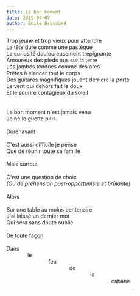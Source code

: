 ```yaml
---
title: Le bon moment
date: 2019-04-07
author: Émile Brassard
---
```

Trop jeune et trop vieux pour attendre  
La tête dure comme une pastèque  
La curiosité douloureusement trépignante\
Amoureux des pieds nus sur la terre\
Les jambes tendues comme des arcs\
Prêtes à élancer tout le corps\
Des guitares magnifiques jouant derrière la porte\
Le vent qui dehors fait le doux\
Et le sourire contagieux du soleil\
\
\
Le bon moment n'est jamais venu\
Je ne le guette plus\
\
Dorénavant\
\
C'est aussi difficile je pense\
Que de réunir toute sa famille\
\
Mais surtout\
\
C'est une question de choix\
*(Ou de préhension post-opportuniste et brûlante)*\
\
Alors\
\
Sur une table au moins centenaire\
J'ai laissé un dernier mot\
Qui sera sans doute oublié\
\
De toute façon\
\
Dans\
&nbsp;&nbsp;&nbsp;&nbsp;&nbsp;&nbsp;&nbsp;&nbsp;&nbsp;&nbsp;&nbsp;&nbsp;&nbsp;&nbsp;le\
&nbsp;&nbsp;&nbsp;&nbsp;&nbsp;&nbsp;&nbsp;&nbsp;&nbsp;&nbsp;&nbsp;&nbsp;&nbsp;&nbsp;&nbsp;&nbsp;&nbsp;&nbsp;&nbsp;&nbsp;&nbsp;&nbsp;&nbsp;&nbsp;&nbsp;&nbsp;&nbsp;&nbsp;feu\
&nbsp;&nbsp;&nbsp;&nbsp;&nbsp;&nbsp;&nbsp;&nbsp;&nbsp;&nbsp;&nbsp;&nbsp;&nbsp;&nbsp;&nbsp;&nbsp;&nbsp;&nbsp;&nbsp;&nbsp;&nbsp;&nbsp;&nbsp;&nbsp;&nbsp;&nbsp;&nbsp;&nbsp;&nbsp;&nbsp;&nbsp;&nbsp;&nbsp;&nbsp;&nbsp;&nbsp;&nbsp;&nbsp;&nbsp;&nbsp;&nbsp;&nbsp;de\
&nbsp;&nbsp;&nbsp;&nbsp;&nbsp;&nbsp;&nbsp;&nbsp;&nbsp;&nbsp;&nbsp;&nbsp;&nbsp;&nbsp;&nbsp;&nbsp;&nbsp;&nbsp;&nbsp;&nbsp;&nbsp;&nbsp;&nbsp;&nbsp;&nbsp;&nbsp;&nbsp;&nbsp;&nbsp;&nbsp;&nbsp;&nbsp;&nbsp;&nbsp;&nbsp;&nbsp;&nbsp;&nbsp;&nbsp;&nbsp;&nbsp;&nbsp;&nbsp;&nbsp;&nbsp;&nbsp;&nbsp;&nbsp;&nbsp;&nbsp;&nbsp;&nbsp;&nbsp;&nbsp;&nbsp;&nbsp;la\
&nbsp;&nbsp;&nbsp;&nbsp;&nbsp;&nbsp;&nbsp;&nbsp;&nbsp;&nbsp;&nbsp;&nbsp;&nbsp;&nbsp;&nbsp;&nbsp;&nbsp;&nbsp;&nbsp;&nbsp;&nbsp;&nbsp;&nbsp;&nbsp;&nbsp;&nbsp;&nbsp;&nbsp;&nbsp;&nbsp;&nbsp;&nbsp;&nbsp;&nbsp;&nbsp;&nbsp;&nbsp;&nbsp;&nbsp;&nbsp;&nbsp;&nbsp;&nbsp;&nbsp;&nbsp;&nbsp;&nbsp;&nbsp;&nbsp;&nbsp;&nbsp;&nbsp;&nbsp;&nbsp;&nbsp;&nbsp;&nbsp;&nbsp;&nbsp;&nbsp;&nbsp;&nbsp;&nbsp;&nbsp;&nbsp;&nbsp;&nbsp;&nbsp;&nbsp;&nbsp;cabane\
&nbsp;&nbsp;&nbsp;&nbsp;&nbsp;&nbsp;&nbsp;&nbsp;&nbsp;&nbsp;&nbsp;&nbsp;&nbsp;&nbsp;&nbsp;&nbsp;&nbsp;&nbsp;&nbsp;&nbsp;&nbsp;&nbsp;&nbsp;&nbsp;&nbsp;&nbsp;&nbsp;&nbsp;&nbsp;&nbsp;&nbsp;&nbsp;&nbsp;&nbsp;&nbsp;&nbsp;&nbsp;&nbsp;&nbsp;&nbsp;&nbsp;&nbsp;&nbsp;&nbsp;&nbsp;&nbsp;&nbsp;&nbsp;&nbsp;&nbsp;&nbsp;&nbsp;&nbsp;&nbsp;&nbsp;&nbsp;&nbsp;&nbsp;&nbsp;&nbsp;&nbsp;&nbsp;&nbsp;&nbsp;&nbsp;&nbsp;&nbsp;&nbsp;&nbsp;&nbsp;&nbsp;&nbsp;&nbsp;&nbsp;&nbsp;&nbsp;&nbsp;&nbsp;&nbsp;&nbsp;&nbsp;&nbsp;&nbsp;&nbsp;.